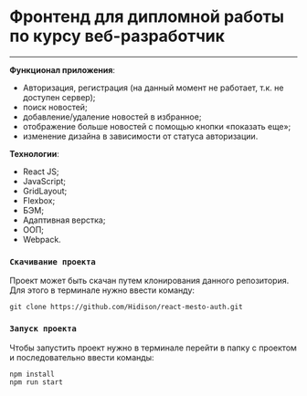 # Фронтенд для дипломной работы по курсу веб-разработчик

----

**Функционал приложения**: 
- Авторизация, регистрация (на данный момент не работает, т.к. не доступен сервер);
- поиск новостей;
- добавление/удаление новостей в избранное;
- отображение больше новостей с помощью кнопки «показать еще»;
- изменение дизайна в зависимости от статуса авторизации.

**Технологии**: 
- React JS;
- JavaScript;
- GridLayout;
- Flexbox;
- БЭМ;
- Адаптивная верстка;
- ООП;
- Webpack.

### `Скачивание проекта`

Проект может быть скачан путем клонирования данного репозитория. Для этого в терминале нужно ввести команду:

```
git clone https://github.com/Hidison/react-mesto-auth.git
```

### `Запуск проекта`

Чтобы запустить проект нужно в терминале перейти в папку с проектом и последовательно ввести команды:

```
npm install
npm run start
```
